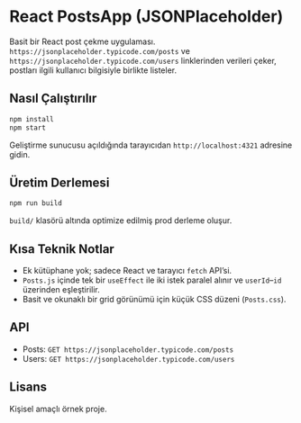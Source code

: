 # React PostsApp (JSONPlaceholder)

Basit bir React post çekme uygulaması. `https://jsonplaceholder.typicode.com/posts` ve `https://jsonplaceholder.typicode.com/users` linklerinden verileri çeker, postları ilgili kullanıcı bilgisiyle birlikte listeler.

## Nasıl Çalıştırılır

```bash
npm install
npm start
```

Geliştirme sunucusu açıldığında tarayıcıdan `http://localhost:4321` adresine gidin.

## Üretim Derlemesi

```bash
npm run build
```

`build/` klasörü altında optimize edilmiş prod derleme oluşur.

## Kısa Teknik Notlar

- Ek kütüphane yok; sadece React ve tarayıcı `fetch` API’si.
- `Posts.js` içinde tek bir `useEffect` ile iki istek paralel alınır ve `userId`–`id` üzerinden eşleştirilir.
- Basit ve okunaklı bir grid görünümü için küçük CSS düzeni (`Posts.css`).

## API

- Posts: `GET https://jsonplaceholder.typicode.com/posts`
- Users: `GET https://jsonplaceholder.typicode.com/users`

## Lisans

Kişisel amaçlı örnek proje.
